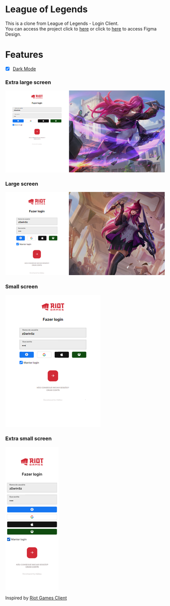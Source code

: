 # League of Legends

This is a clone from League of Legends - Login Client.  
You can access the project click to [here](https://league-of-legends-client-login.netlify.app/)
or click to [here](https://www.figma.com/file/zPDVFsEM9hnzs02vnZSvCz/League-of-Legends---Login-UI---Clone?node-id=0%3A1&t=QGUHd87xJ77V8gzr-1) to access Figma Design.

# Features
- [x] [Dark Mode](./docs/SCREENS-DARK-MODE.md)

### Extra large screen
![](./docs/images/light/xl.png)

### Large screen
![](./docs/images/light/lg.png)

### Small screen
![](./docs/images/light/sm.png)

### Extra small screen
![](./docs/images/light/xs.png)

Inspired by [Riot Games Client](https://www.riotgames.com/en)

